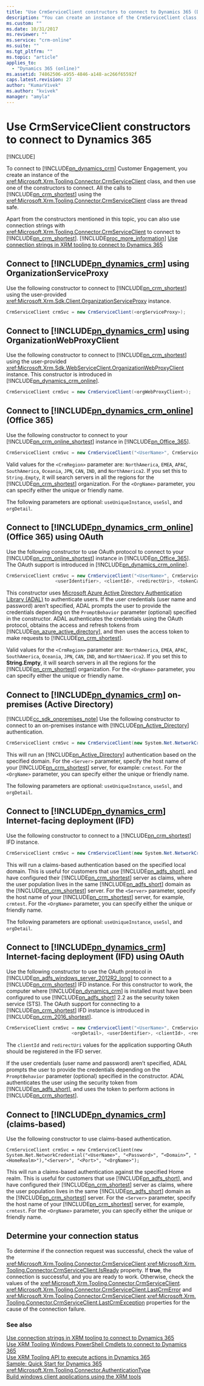 ```yaml
---
title: "Use CrmServiceClient constructors to connect to Dynamics 365 (Developer Guide for Dynamics 365 Customer Engagement)| MicrosoftDocs"
description: "You can create an instance of the CrmServiceClient class, and then use one of the constructors to connect to Dynamics 365 Customer Engagement"
ms.custom: ""
ms.date: 10/31/2017
ms.reviewer: ""
ms.service: "crm-online"
ms.suite: ""
ms.tgt_pltfrm: ""
ms.topic: "article"
applies_to: 
  - "Dynamics 365 (online)"
ms.assetid: 74862506-a955-4846-a148-ac266f65592f
caps.latest.revision: 27
author: "KumarVivek"
ms.author: "kvivek"
manager: "amyla"
---
```

# Use CrmServiceClient constructors to connect to Dynamics 365

[!INCLUDE[](../../includes/cc_applies_to_update_9_0_0.md)]

To connect to [!INCLUDE[pn_dynamics_crm](../../includes/pn-dynamics-crm.md)] Customer Engagement, you create an instance of the <xref:Microsoft.Xrm.Tooling.Connector.CrmServiceClient> class, and then use one of the constructors to connect. All the calls to [!INCLUDE[pn_crm_shortest](../../includes/pn-crm-shortest.md)] using the <xref:Microsoft.Xrm.Tooling.Connector.CrmServiceClient> class are thread safe.  

 Apart from the constructors mentioned in this topic, you can also use connection strings with <xref:Microsoft.Xrm.Tooling.Connector.CrmServiceClient> to connect to [!INCLUDE[pn_crm_shortest](../../includes/pn-crm-shortest.md)]. [!INCLUDE[proc_more_information](../../includes/proc-more-information.md)] [Use connection strings in XRM tooling to connect to Dynamics 365](use-connection-strings-xrm-tooling-connect.md)  

<a name="orgServiceproxy"></a>

## Connect to [!INCLUDE[pn_dynamics_crm](../../includes/pn-dynamics-crm.md)] using OrganizationServiceProxy

 Use the following constructor to connect to [!INCLUDE[pn_crm_shortest](../../includes/pn-crm-shortest.md)] using the user-provided <xref:Microsoft.Xrm.Sdk.Client.OrganizationServiceProxy> instance.  

```csharp
CrmServiceClient crmSvc = new CrmServiceClient(<orgServiceProxy>);  
```  

<a name="orgWebProxyClient"></a>

## Connect to [!INCLUDE[pn_dynamics_crm](../../includes/pn-dynamics-crm.md)] using OrganizationWebProxyClient

 Use the following constructor to connect to [!INCLUDE[pn_crm_shortest](../../includes/pn-crm-shortest.md)] using the user-provided <xref:Microsoft.Xrm.Sdk.WebServiceClient.OrganizationWebProxyClient> instance. This constructor is introduced in [!INCLUDE[pn_dynamics_crm_online](../../includes/pn-dynamics-crm-online.md)].  

```csharp
CrmServiceClient crmSvc = new CrmServiceClient(<orgWebProxyClient>);  
```  

<a name="Office365"></a>

## Connect to [!INCLUDE[pn_dynamics_crm_online](../../includes/pn-dynamics-crm-online.md)] (Office 365)

 Use the following constructor to connect to your [!INCLUDE[pn_crm_online_shortest](../../includes/pn-crm-online-shortest.md)] instance in [!INCLUDE[pn_Office_365](../../includes/pn-office-365.md)].  

```csharp  
CrmServiceClient crmSvc = new CrmServiceClient("<UserName>", CrmServiceClient.MakeSecureString("<Password>"), "<CrmRegion>", "<OrgName>", useUniqueInstance:false, useSsl:false, <orgDetail>, isOffice365:true);  
```  

 Valid values for the `<CrmRegion>` parameter are:  `NorthAmerica`, `EMEA`, `APAC`, `SouthAmerica`,  `Oceania`, `JPN`, `CAN`, `IND`, and `NorthAmerica2`. If you set this to `String.Empty`, it will search servers in all the regions for the [!INCLUDE[pn_crm_shortest](../../includes/pn-crm-shortest.md)] organization. For the `<OrgName>` parameter, you can specify either the unique or friendly name.  

 The following parameters are optional:  `useUniqueInstance`, `useSsl`, and `orgDetail`.  

<a name="Office365oAuth"></a>

## Connect to [!INCLUDE[pn_dynamics_crm_online](../../includes/pn-dynamics-crm-online.md)] (Office 365) using OAuth

 Use the following constructor to use OAuth protocol to connect to your [!INCLUDE[pn_crm_online_shortest](../../includes/pn-crm-online-shortest.md)] instance in [!INCLUDE[pn_Office_365](../../includes/pn-office-365.md)]. The OAuth support is introduced in [!INCLUDE[pn_dynamics_crm_online](../../includes/pn-dynamics-crm-online.md)].  

```csharp  
CrmServiceClient crmSvc = new CrmServiceClient("<UserName>", CrmServiceClient.MakeSecureString("<Password>"), "<CrmRegion>", "<OrgName>", useUniqueInstance:false, <orgDetail>,  
                  <userIdentifier>, <clientId>, <redirectUri>, <tokenCachePath>, <externalOrgWebProxyClient>, PromptBehavior.Auto);  
```  

 This constructor uses [Microsoft Azure Active Directory Authentication Library (ADAL)](https://azure.microsoft.com/en-us/documentation/articles/active-directory-authentication-libraries/) to authenticate users. If the user credentials (user name and password) aren’t specified, ADAL prompts the user to provide the credentials depending on the `PromptBehavior` parameter (optional) specified in the constructor. ADAL authenticates the credentials using the OAuth protocol, obtains the access and refresh tokens from [!INCLUDE[pn_azure_active_directory](../../includes/pn-azure-active-directory.md)], and then uses the access token to make requests to [!INCLUDE[pn_crm_shortest](../../includes/pn-crm-shortest.md)].  

 Valid values for the `<CrmRegion>` parameter are: `NorthAmerica`, `EMEA`, `APAC`, `SouthAmerica`, `Oceania`, `JPN`, `CAN`, `IND`, and `NorthAmerica2`. If you set this to **String.Empty**, it will search servers in all the regions for the [!INCLUDE[pn_crm_shortest](../../includes/pn-crm-shortest.md)] organization. For the `<OrgName>` parameter, you can specify either the unique or friendly name.  

<a name="ActiveDirectory"></a>

## Connect to [!INCLUDE[pn_dynamics_crm](../../includes/pn-dynamics-crm.md)] on-premises (Active Directory)

 [!INCLUDE[cc_sdk_onpremises_note](../../includes/cc-sdk-onpremises-note.md)] Use the following constructor to connect to an on-premises instance with [!INCLUDE[pn_Active_Directory](../../includes/pn-active-directory.md)] authentication.  

```csharp  
CrmServiceClient crmSvc = new CrmServiceClient(new System.Net.NetworkCredential("<UserName>", "<Password>", “<Domain>”), AuthenticationType.AD, "<Server>", "<Port>", "<OrgName>", useUniqueInstance:false, useSsl:false, <orgDetail>);  

```  

 This will run an [!INCLUDE[pn_Active_Directory](../../includes/pn-active-directory.md)] authentication based on the specified domain. For the `<Server>` parameter, specify the host name of your [!INCLUDE[pn_crm_shortest](../../includes/pn-crm-shortest.md)] server, for example: `crmtest`. For the `<OrgName>` parameter, you can specify either the unique or friendly name.  

 The following parameters are optional: `useUniqueInstance`, `useSsl`, and `orgDetail`.  

<a name="IFD"></a> 

## Connect to [!INCLUDE[pn_dynamics_crm](../../includes/pn-dynamics-crm.md)] Internet-facing deployment (IFD) 

 Use the following constructor to connect to a [!INCLUDE[pn_crm_shortest](../../includes/pn-crm-shortest.md)] IFD instance.  

```csharp
CrmServiceClient crmSvc = new CrmServiceClient(new System.Net.NetworkCredential("<UserName>", "<Password>", “<Domain>”), AuthenticationType.IFD, "<Server>", "<Port>", "<OrgName>", useUniqueInstance:false, useSsl:false, <orgDetail>);  
```  

 This will run a claims-based authentication based on the specified local domain. This is useful for customers that use [!INCLUDE[pn_adfs_short](../../includes/pn-adfs-short.md)], and have configured their [!INCLUDE[pn_crm_shortest](../../includes/pn-crm-shortest.md)] server as claims, where the user population lives in the same [!INCLUDE[pn_adfs_short](../../includes/pn-adfs-short.md)] domain as the [!INCLUDE[pn_crm_shortest](../../includes/pn-crm-shortest.md)] server. For the `<Server>` parameter, specify the host name of your [!INCLUDE[pn_crm_shortest](../../includes/pn-crm-shortest.md)] server, for example, `crmtest`. For the `<OrgName>` parameter, you can specify either the unique or friendly name.  

 The following parameters are optional: `useUniqueInstance`,  `useSsl`, and `orgDetail`.  

<a name="OPoAuth"></a> 

## Connect to [!INCLUDE[pn_dynamics_crm](../../includes/pn-dynamics-crm.md)] Internet-facing deployment (IFD) using OAuth

 Use the following constructor to use the OAuth protocol in [!INCLUDE[pn_adfs_windows_server_2012R2_long](../../includes/pn-adfs-windows-server-2012r2-long.md)] to connect to a [!INCLUDE[pn_crm_shortest](../../includes/pn-crm-shortest.md)] IFD instance. For this constructor to work, the computer where [!INCLUDE[pn_dynamics_crm](../../includes/pn-dynamics-crm.md)] is installed must have been configured to use [!INCLUDE[pn_adfs_short](../../includes/pn-adfs-short.md)] 2.2 as the security token service (STS). The OAuth support for connecting to a [!INCLUDE[pn_crm_shortest](../../includes/pn-crm-shortest.md)] IFD instance is introduced in [!INCLUDE[pn_crm_2016_shortest](../../includes/pn-crm-2016-shortest.md)].  

```csharp
CrmServiceClient crmSvc = new CrmServiceClient("<UserName>", CrmServiceClient.MakeSecureString("<Password>"), "<HomeRealm>", "<HostName>", "<Port>", "<OrgName>", useSsl:true, useUniqueInstance:false,   
                        <orgDetail>, <userIdentifier>, <clientId>, <redirectUri>, <tokenCachePath>, externalOrgWebProxyClient, PromptBehavior.Auto);  
```  

 The `clientId` and `redirectUri` values for the application supporting OAuth should be registered in the IFD server.  

 If the user credentials (user name and password) aren’t specified, ADAL prompts the user to provide the credentials depending on the `PromptBehavior` parameter (optional) specified in the constructor. ADAL authenticates the user using the security token from [!INCLUDE[pn_adfs_short](../../includes/pn-adfs-short.md)], and uses the token to perform actions in [!INCLUDE[pn_crm_shortest](../../includes/pn-crm-shortest.md)].  

<a name="ClaimsBased"></a>

## Connect to [!INCLUDE[pn_dynamics_crm](../../includes/pn-dynamics-crm.md)] (claims-based)

 Use the following constructor to use claims-based authentication.  

```  
CrmServiceClient crmSvc = new CrmServiceClient(new System.Net.NetworkCredential("<UserName>", "<Password>", “<Domain>”, "<HomeRealm>"),"<Server>", "<Port>", "<OrgName>");    
```  

 This will run a claims-based authentication against the specified Home realm. This is useful for customers that use [!INCLUDE[pn_adfs_short](../../includes/pn-adfs-short.md)], and have configured their [!INCLUDE[pn_crm_shortest](../../includes/pn-crm-shortest.md)] server as claims, where the user population lives in the same [!INCLUDE[pn_adfs_short](../../includes/pn-adfs-short.md)] domain as the [!INCLUDE[pn_crm_shortest](../../includes/pn-crm-shortest.md)] server. For the `<Server>` parameter, specify the host name of your [!INCLUDE[pn_crm_shortest](../../includes/pn-crm-shortest.md)] server, for example, `crmtest`. For the `<OrgName>` parameter, you can specify either the unique or friendly name.  

<a name="Determine"></a>

## Determine your connection status

 To determine if the connection request was successful, check the value of the <xref:Microsoft.Xrm.Tooling.Connector.CrmServiceClient>.<xref:Microsoft.Xrm.Tooling.Connector.CrmServiceClient.IsReady> property. If **true**, the connection is successful, and you are ready to work. Otherwise, check the values of the <xref:Microsoft.Xrm.Tooling.Connector.CrmServiceClient>. <xref:Microsoft.Xrm.Tooling.Connector.CrmServiceClient.LastCrmError> and <xref:Microsoft.Xrm.Tooling.Connector.CrmServiceClient>.<xref:Microsoft.Xrm.Tooling.Connector.CrmServiceClient.LastCrmException> properties for the cause of the connection failure.  

### See also

 [Use connection strings in XRM tooling to connect to Dynamics 365](use-connection-strings-xrm-tooling-connect.md)   
 [Use XRM Tooling Windows PowerShell Cmdlets to connect to Dynamics 365](use-powershell-cmdlets-xrm-tooling-connect.md)   
 [Use XRM Tooling API to execute actions in Dynamics 365](use-xrm-tooling-execute-actions.md)   
 [Sample: Quick Start for Dynamics 365](../sample-quick-start.md)   
 <xref:Microsoft.Xrm.Tooling.Connector.AuthenticationType>   
 [Build windows client applications using the XRM tools](../build-windows-client-applications-xrm-tools.md)

